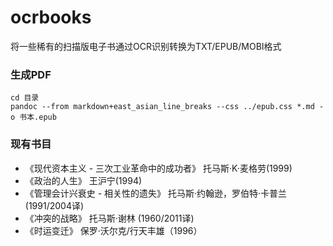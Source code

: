 # ocrbooks
将一些稀有的扫描版电子书通过OCR识别转换为TXT/EPUB/MOBI格式

### 生成PDF

```
cd 目录
pandoc --from markdown+east_asian_line_breaks --css ../epub.css *.md -o 书本.epub
```

### 现有书目

* 《现代资本主义 - 三次工业革命中的成功者》 托马斯·K·麦格劳(1999)
* 《政治的人生》   王沪宁(1994)
* 《管理会计兴衰史 - 相关性的遗失》 托马斯·约翰逊，罗伯特·卡普兰(1991/2004译)
* 《冲突的战略》 托马斯·谢林 (1960/2011译)
* 《时运变迁》 保罗·沃尔克/行天丰雄（1996）
